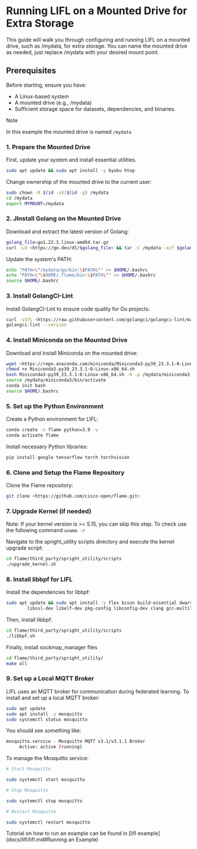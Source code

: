 # Running LIFL on a Mounted Drive for Extra Storage

This guide will walk you through configuring and running LIFL on a mounted drive, such as /mydata, for extra storage. You can name the mounted drive as needed, just replace /mydata with your desired mount point.

## Prerequisites

Before starting, ensure you have:

- A Linux-based system
- A mounted drive (e.g., /mydata)
- Sufficient storage space for datasets, dependencies, and binaries.

> [!NOTE]
> In this example the mounted drive is named `/mydata`

### 1. Prepare the Mounted Drive

First, update your system and install essential utilities.

```bash
sudo apt update && sudo apt install -y byobu htop
```

Change ownership of the mounted drive to the current user:

```bash
sudo chown -R $(id -u):$(id -g) /mydata
cd /mydata
export MYMOUNT=/mydata
```

### 2. JInstall Golang on the Mounted Drive

Download and extract the latest version of Golang:

```bash
golang_file=go1.22.3.linux-amd64.tar.gz
curl -LO <https://go.dev/dl/$golang_file> && tar -C /mydata -xzf $golang_file
```

Update the system's PATH:

```bash
echo "PATH=\"/mydata/go/bin:\$PATH\"" >> $HOME/.bashrc
echo "PATH=\"\$HOME/.flame/bin:\$PATH\"" >> $HOME/.bashrc
source $HOME/.bashrc
```

### 3. Install GolangCI-Lint

Install GolangCI-Lint to ensure code quality for Go projects:

```bash
curl -sSfL <https://raw.githubusercontent.com/golangci/golangci-lint/master/install.sh> | sh -s -- -b /mydata/go/bin v1.49.0
golangci-lint --version
```

### 4. Install Miniconda on the Mounted Drive

Download and install Miniconda on the mounted drive:

```bash
wget <https://repo.anaconda.com/miniconda/Miniconda3-py39_23.3.1-0-Linux-x86_64.sh>
chmod +x Miniconda3-py39_23.3.1-0-Linux-x86_64.sh
bash Miniconda3-py39_23.3.1-0-Linux-x86_64.sh -b -p /mydata/miniconda3
source /mydata/miniconda3/bin/activate
conda init bash
source $HOME/.bashrc
```

### 5. Set up the Python Environment

Create a Python environment for LIFL:

```bash
conda create -n flame python=3.9 -y
conda activate flame
```

Install necessary Python libraries:

```bash
pip install google tensorflow torch torchvision
```

### 6. Clone and Setup the Flame Repository

Clone the Flame repository:

```bash
git clone <https://github.com/cisco-open/flame.git>
```

### 7. Upgrade Kernel (if needed)

Note: If your kernel version is >= 5.15, you can skip this step. To check use the following command `uname -r`

Navigate to the spright_utility scripts directory and execute the kernel upgrade script:

```bash
cd flame/third_party/spright_utility/scripts
./upgrade_kernel.sh
```

### 8. Install libbpf for LIFL

Install the dependencies for libbpf:

```bash
sudo apt update && sudo apt install -y flex bison build-essential dwarves \
        libssl-dev libelf-dev pkg-config libconfig-dev clang gcc-multilib byobu htop
```

Then, install libbpf:

```bash
cd flame/third_party/spright_utility/scripts
./libbpf.sh
```

Finally, install sockmap_manager files

```bash
cd flame/third_party/spright_utility/
make all
```

### 9. Set up a Local MQTT Broker

LIFL uses an MQTT broker for communication during federated learning. To install and set up a local MQTT broker:

```bash
sudo apt update
sudo apt install -y mosquitto
sudo systemctl status mosquitto
```

You should see something like:

```bash
mosquitto.service - Mosquitto MQTT v3.1/v3.1.1 Broker
     Active: active (running)
```

To manage the Mosquitto service:

```bash
# Start Mosquitto

sudo systemctl start mosquitto

# Stop Mosquitto

sudo systemctl stop mosquitto

# Restart Mosquitto

sudo systemctl restart mosquitto
```

Tutorial on how to run an example can be found in [lifl example](docs/lifl/lifl.md#Running an Example)
